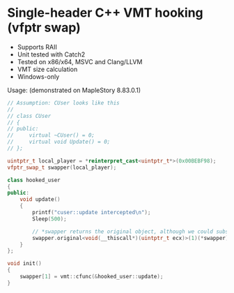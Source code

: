 # Single-header C++ VMT hooking (vfptr swap)

* Supports RAII
* Unit tested with Catch2
* Tested on x86/x64, MSVC and Clang/LLVM
* VMT size calculation
* Windows-only

Usage: (demonstrated on MapleStory 8.83.0.1)

```cpp
// Assumption: CUser looks like this
// 
// class CUser
// {
// public:
//     virtual ~CUser() = 0;
//     virtual void Update() = 0;
// };

uintptr_t local_player = *reinterpret_cast<uintptr_t*>(0x00BEBF98);
vfptr_swap_t swapper(local_player);

class hooked_user
{
public:
	void update()
	{
		printf("cuser::update intercepted\n");
		Sleep(500);

		// *swapper returns the original object, although we could substitute it with local_player in this case
		swapper.original<void(__thiscall*)(uintptr_t ecx)>(1)(*swapper);
	}	
};

void init()
{
	swapper[1] = vmt::cfunc(&hooked_user::update);
}
```
